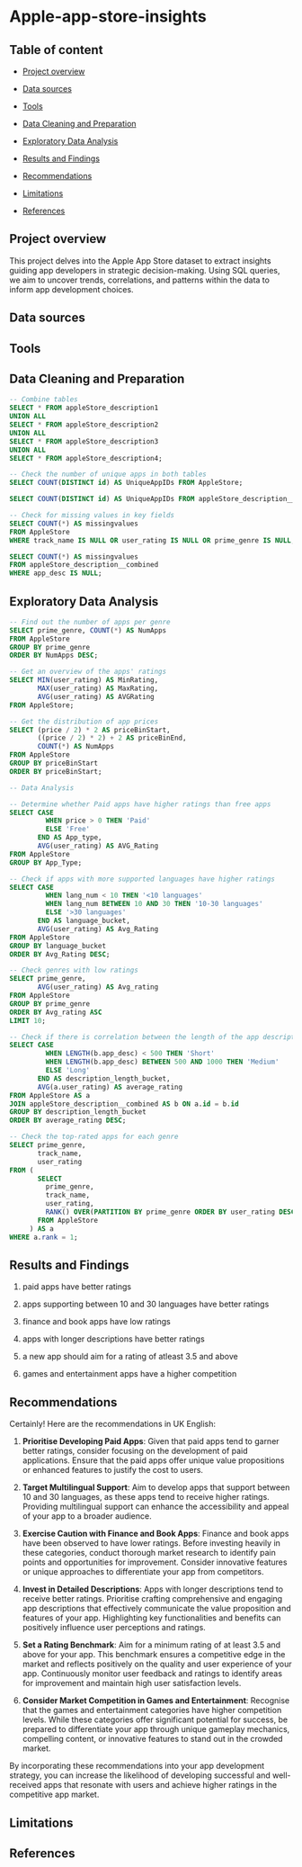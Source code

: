 # Apple-app-store-insights

## Table of content

- [Project overview](#project-overview)

- [Data sources](#data-sources)

- [Tools](#tools)

- [Data Cleaning and Preparation](#data-cleaning-and-preparation)

- [Exploratory Data Analysis](#exploratory-data-analysis)

- [Results and Findings](#results-and-findings)

- [Recommendations](#recommendations)

- [Limitations](#limitations)

- [References](#references)


## Project overview
This project delves into the Apple App Store dataset to extract insights guiding app developers in strategic decision-making. Using SQL queries, we aim to uncover trends, correlations, and patterns within the data to inform app development choices.

## Data sources

## Tools


## Data Cleaning and Preparation



```sql
-- Combine tables
SELECT * FROM appleStore_description1
UNION ALL
SELECT * FROM appleStore_description2
UNION ALL
SELECT * FROM appleStore_description3
UNION ALL
SELECT * FROM appleStore_description4;

-- Check the number of unique apps in both tables
SELECT COUNT(DISTINCT id) AS UniqueAppIDs FROM AppleStore;

SELECT COUNT(DISTINCT id) AS UniqueAppIDs FROM appleStore_description__combined;

-- Check for missing values in key fields
SELECT COUNT(*) AS missingvalues 
FROM AppleStore
WHERE track_name IS NULL OR user_rating IS NULL OR prime_genre IS NULL;

SELECT COUNT(*) AS missingvalues 
FROM appleStore_description__combined
WHERE app_desc IS NULL;
```



## Exploratory Data Analysis



```sql
-- Find out the number of apps per genre
SELECT prime_genre, COUNT(*) AS NumApps
FROM AppleStore
GROUP BY prime_genre
ORDER BY NumApps DESC;

-- Get an overview of the apps' ratings
SELECT MIN(user_rating) AS MinRating,
       MAX(user_rating) AS MaxRating,
       AVG(user_rating) AS AVGRating
FROM AppleStore;

-- Get the distribution of app prices
SELECT (price / 2) * 2 AS priceBinStart,
       ((price / 2) * 2) + 2 AS priceBinEnd,
       COUNT(*) AS NumApps
FROM AppleStore
GROUP BY priceBinStart
ORDER BY priceBinStart;

-- Data Analysis

-- Determine whether Paid apps have higher ratings than free apps
SELECT CASE 
         WHEN price > 0 THEN 'Paid'
         ELSE 'Free'
       END AS App_type,
       AVG(user_rating) AS AVG_Rating
FROM AppleStore
GROUP BY App_Type;

-- Check if apps with more supported languages have higher ratings
SELECT CASE 
         WHEN lang_num < 10 THEN '<10 languages'
         WHEN lang_num BETWEEN 10 AND 30 THEN '10-30 languages'
         ELSE '>30 languages'
       END AS language_bucket,
       AVG(user_rating) AS Avg_Rating
FROM AppleStore
GROUP BY language_bucket
ORDER BY Avg_Rating DESC;

-- Check genres with low ratings
SELECT prime_genre,
       AVG(user_rating) AS Avg_rating
FROM AppleStore
GROUP BY prime_genre
ORDER BY Avg_rating ASC
LIMIT 10;

-- Check if there is correlation between the length of the app description and the user rating
SELECT CASE 
         WHEN LENGTH(b.app_desc) < 500 THEN 'Short'
         WHEN LENGTH(b.app_desc) BETWEEN 500 AND 1000 THEN 'Medium'
         ELSE 'Long'
       END AS description_length_bucket,
       AVG(a.user_rating) AS average_rating
FROM AppleStore AS a
JOIN appleStore_description__combined AS b ON a.id = b.id
GROUP BY description_length_bucket
ORDER BY average_rating DESC;

-- Check the top-rated apps for each genre
SELECT prime_genre,
       track_name,
       user_rating
FROM (
       SELECT
         prime_genre,
         track_name,
         user_rating,
         RANK() OVER(PARTITION BY prime_genre ORDER BY user_rating DESC, rating_count_tot DESC) AS rank
       FROM AppleStore
     ) AS a
WHERE a.rank = 1;
```





## Results and Findings

 1. paid apps have better ratings 

 2. apps supporting between 10 and 30 languages have better ratings 

 3. finance and book apps have low ratings 
 
 4. apps with longer descriptions have better ratings 
 
 5. a new app should aim for a rating of atleast 3.5 and above
 
 6. games and entertainment apps have a higher competition
  



## Recommendations

Certainly! Here are the recommendations in UK English:

1. **Prioritise Developing Paid Apps**: Given that paid apps tend to garner better ratings, consider focusing on the development of paid applications. Ensure that the paid apps offer unique value propositions or enhanced features to justify the cost to users.

2. **Target Multilingual Support**: Aim to develop apps that support between 10 and 30 languages, as these apps tend to receive higher ratings. Providing multilingual support can enhance the accessibility and appeal of your app to a broader audience.

3. **Exercise Caution with Finance and Book Apps**: Finance and book apps have been observed to have lower ratings. Before investing heavily in these categories, conduct thorough market research to identify pain points and opportunities for improvement. Consider innovative features or unique approaches to differentiate your app from competitors.

4. **Invest in Detailed Descriptions**: Apps with longer descriptions tend to receive better ratings. Prioritise crafting comprehensive and engaging app descriptions that effectively communicate the value proposition and features of your app. Highlighting key functionalities and benefits can positively influence user perceptions and ratings.

5. **Set a Rating Benchmark**: Aim for a minimum rating of at least 3.5 and above for your app. This benchmark ensures a competitive edge in the market and reflects positively on the quality and user experience of your app. Continuously monitor user feedback and ratings to identify areas for improvement and maintain high user satisfaction levels.

6. **Consider Market Competition in Games and Entertainment**: Recognise that the games and entertainment categories have higher competition levels. While these categories offer significant potential for success, be prepared to differentiate your app through unique gameplay mechanics, compelling content, or innovative features to stand out in the crowded market.

By incorporating these recommendations into your app development strategy, you can increase the likelihood of developing successful and well-received apps that resonate with users and achieve higher ratings in the competitive app market.
## Limitations

## References
